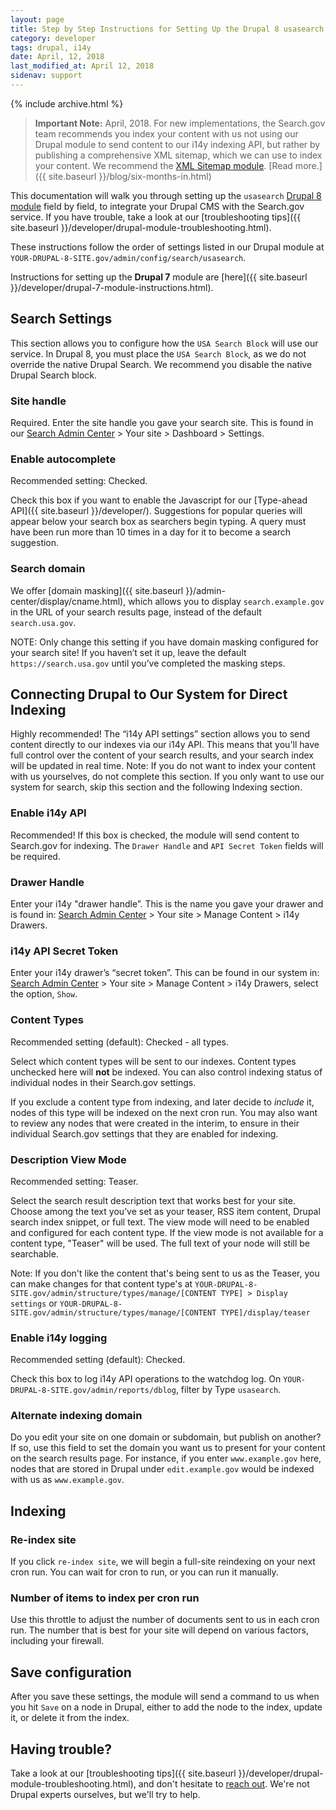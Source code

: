 ```yaml
---
layout: page
title: Step by Step Instructions for Setting Up the Drupal 8 usasearch module
category: developer
tags: drupal, i14y
date: April, 12, 2018
last_modified_at: April 12, 2018
sidenav: support
---
```


{% include archive.html %}

> **Important Note:** April, 2018. For new implementations, the Search.gov team recommends you index your content with us not using our Drupal module to send content to our i14y indexing API, but rather by publishing a comprehensive XML sitemap, which we can use to index your content. We recommend the [XML Sitemap module](https://www.drupal.org/project/xmlsitemap). [Read more.]({{ site.baseurl }}/blog/six-months-in.html)

This documentation will walk you through setting up the `usasearch` [Drupal 8 module](https://www.drupal.org/project/usasearch/releases?api_version%5B%5D=7234) field by field, to integrate your Drupal CMS with the Search.gov service. If you have trouble, take a look at our [troubleshooting tips]({{ site.baseurl }}/developer/drupal-module-troubleshooting.html). 

These instructions follow the order of settings listed in our Drupal module at `YOUR-DRUPAL-8-SITE.gov/admin/config/search/usasearch`.

Instructions for setting up the **Drupal 7** module are [here]({{ site.baseurl }}/developer/drupal-7-module-instructions.html).

## Search Settings

This section allows you to configure how the `USA Search Block` will use our service. In Drupal 8, you must place the `USA Search Block`, as we do not override the native Drupal Search. We recommend you disable the native Drupal Search block. 

### Site handle

Required. Enter the site handle you gave your search site. This is found in our [Search Admin Center](https://search.usa.gov/sites) > Your site > Dashboard > Settings.

### Enable autocomplete 

Recommended setting: Checked.

Check this box if you want to enable the Javascript for our [Type-ahead API]({{ site.baseurl }}/developer/). Suggestions for popular queries will appear below your search box as searchers begin typing. A query must have been run more than 10 times in a day for it to become a search suggestion.

### Search domain

We offer [domain masking]({{ site.baseurl }}/admin-center/display/cname.html), which allows you to display `search.example.gov` in the URL of your search results page, instead of the default `search.usa.gov`. 

NOTE: Only change this setting if you have domain masking configured for your search site! If you haven’t set it up, leave the default `https://search.usa.gov` until you’ve completed the masking steps.

## Connecting Drupal to Our System for Direct Indexing

Highly recommended! The “i14y API settings” section allows you to send content directly to our indexes via our i14y API. This means that you'll have full control over the content of your search results, and your search index will be updated in real time. Note: If you do not want to index your content with us yourselves, do not complete this section. If you only want to use our system for search, skip this section and the following Indexing section. 

### Enable i14y API

Recommended! If this box is checked, the module will send content to Search.gov for indexing. The `Drawer Handle` and `API Secret Token` fields will be required.

### Drawer Handle

Enter your i14y  "drawer handle”. This is the name you gave your drawer and is found in: [Search Admin Center](https://search.usa.gov/sites) > Your site > Manage Content > i14y Drawers. 

### i14y API Secret Token

Enter your i14y drawer’s “secret token”. This can be found in our system in: [Search Admin Center](https://search.usa.gov/sites) > Your site > Manage Content > i14y Drawers, select the option, `Show`.

### Content Types

Recommended setting (default): Checked - all types.

Select which content types will be sent to our indexes. Content types unchecked here will **not** be indexed. You can also control indexing status of individual nodes in their Search.gov settings.

If you exclude a content type from indexing, and later decide to *include* it, nodes of this type will be indexed on the next cron run. You may also want to review any nodes that were created in the interim, to ensure in their individual Search.gov settings that they are enabled for indexing.

### Description View Mode

Recommended setting: Teaser.

Select the search result description text that works best for your site. Choose among the text you’ve set as your teaser, RSS item content, Drupal search index snippet, or full text. The view mode  will need to be enabled and configured for each content type. If the view mode is not available for a content type, "Teaser" will be used. The full text of your node will still be searchable.

Note: If you don't like the content that's being sent to us as the Teaser, you can make changes for that content type's at `YOUR-DRUPAL-8-SITE.gov/admin/structure/types/manage/[CONTENT TYPE] > Display settings` or
`YOUR-DRUPAL-8-SITE.gov/admin/structure/types/manage/[CONTENT TYPE]/display/teaser`

### Enable i14y logging

Recommended setting (default): Checked.

Check this box to log i14y API operations to the watchdog log. On `YOUR-DRUPAL-8-SITE.gov/admin/reports/dblog`, filter by Type `usasearch`.

### Alternate indexing domain 

Do you edit your site on one domain or subdomain, but publish on another? If so, use this field to set the domain you want us to present for your content on the search results page. For instance, if you enter `www.example.gov` here, nodes that are stored in Drupal under `edit.example.gov` would be indexed with us as `www.example.gov`.

## Indexing

### Re-index site

If you click `re-index site`, we will begin a full-site reindexing on your next cron run. You can wait for cron to run, or you can run it manually. 

### Number of items to index per cron run

Use this throttle to adjust the number of documents sent to us in each cron run. The number that is best for your site will depend on various factors, including your firewall. 

## Save configuration 

After you save these settings, the module will send a command to us when you hit `Save` on a node in Drupal, either to add the node to the index, update it, or delete it from the index.

## Having trouble?

Take a look at our [troubleshooting tips]({{ site.baseurl }}/developer/drupal-module-troubleshooting.html), and don't hesitate to [reach out](mailto:search@support.digitalgov.gov). We're not Drupal experts ourselves, but we'll try to help.

